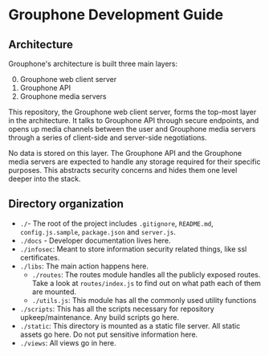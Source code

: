 # Grouphone Development Guide

## Architecture

Grouphone's architecture is built three main layers:

0. Grouphone web client server
1. Grouphone API
2. Grouphone media servers

This repository, the Grouphone web client server, forms the top-most layer in the architecture. It talks to Grouphone API through secure endpoints, and opens up media channels between the user and Grouphone media servers through a series of client-side and server-side negotiations.

No data is stored on this layer. The Grouphone API and the Grouphone media servers are expected to handle any storage required for their specific purposes. This abstracts security concerns and hides them one level deeper into the stack.

## Directory organization

- `./`- The root of the project includes `.gitignore`, `README.md`, `config.js.sample`, `package.json` and `server.js`.
- `./docs` - Developer documentation lives here.
- `./infosec`: Meant to store information security related things, like ssl certificates.
- `./libs`: The main action happens here.
    - `./routes`: The routes module handles all the publicly exposed routes. Take a look at `routes/index.js` to find out on what path each of them are mounted.
    - `./utils.js`: This module has all the commonly used utility functions
- `./scripts`: This has all the scripts necessary for repository upkeep/maintenance. Any build scripts go here.
- `./static`: This directory is mounted as a static file server. All static assets go here. Do not put sensitive information here.
- `./views`: All views go in here.
